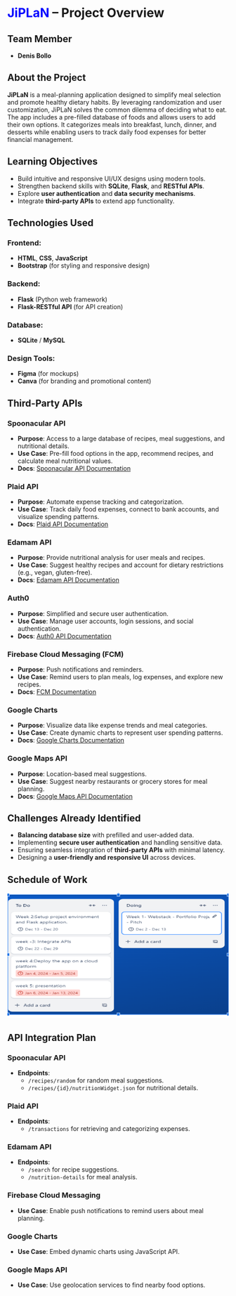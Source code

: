 # <span style="color:blue">JiPLaN</span> – Project Overview

## Team Member
- **Denis Bollo**

## About the Project
**JiPLaN** is a meal-planning application designed to simplify meal selection and promote healthy dietary habits. By leveraging randomization and user customization, JiPLaN solves the common dilemma of deciding what to eat. The app includes a pre-filled database of foods and allows users to add their own options. It categorizes meals into breakfast, lunch, dinner, and desserts while enabling users to track daily food expenses for better financial management.

## Learning Objectives
- Build intuitive and responsive UI/UX designs using modern tools.
- Strengthen backend skills with **SQLite**, **Flask**, and **RESTful APIs**.
- Explore **user authentication** and **data security mechanisms**.
- Integrate **third-party APIs** to extend app functionality.

## Technologies Used

### Frontend:
- **HTML**, **CSS**, **JavaScript**
- **Bootstrap** (for styling and responsive design)

### Backend:
- **Flask** (Python web framework)
- **Flask-RESTful API** (for API creation)

### Database:
- **SQLite** / **MySQL**

### Design Tools:
- **Figma** (for mockups)
- **Canva** (for branding and promotional content)

## Third-Party APIs

### Spoonacular API
- **Purpose**: Access to a large database of recipes, meal suggestions, and nutritional details.
- **Use Case**: Pre-fill food options in the app, recommend recipes, and calculate meal nutritional values.
- **Docs**: [Spoonacular API Documentation](https://spoonacular.com/food-api)

### Plaid API
- **Purpose**: Automate expense tracking and categorization.
- **Use Case**: Track daily food expenses, connect to bank accounts, and visualize spending patterns.
- **Docs**: [Plaid API Documentation](https://plaid.com/docs/)

### Edamam API
- **Purpose**: Provide nutritional analysis for user meals and recipes.
- **Use Case**: Suggest healthy recipes and account for dietary restrictions (e.g., vegan, gluten-free).
- **Docs**: [Edamam API Documentation](https://developer.edamam.com/)

### Auth0
- **Purpose**: Simplified and secure user authentication.
- **Use Case**: Manage user accounts, login sessions, and social authentication.
- **Docs**: [Auth0 API Documentation](https://auth0.com/docs)

### Firebase Cloud Messaging (FCM)
- **Purpose**: Push notifications and reminders.
- **Use Case**: Remind users to plan meals, log expenses, and explore new recipes.
- **Docs**: [FCM Documentation](https://firebase.google.com/docs/cloud-messaging)

### Google Charts
- **Purpose**: Visualize data like expense trends and meal categories.
- **Use Case**: Create dynamic charts to represent user spending patterns.
- **Docs**: [Google Charts Documentation](https://developers.google.com/chart)

### Google Maps API
- **Purpose**: Location-based meal suggestions.
- **Use Case**: Suggest nearby restaurants or grocery stores for meal planning.
- **Docs**: [Google Maps API Documentation](https://developers.google.com/maps)

## Challenges Already Identified
- **Balancing database size** with prefilled and user-added data.
- Implementing **secure user authentication** and handling sensitive data.
- Ensuring seamless integration of **third-party APIs** with minimal latency.
- Designing a **user-friendly and responsive UI** across devices.

## Schedule of Work

![Project Plan](./Capture.PNG)

## API Integration Plan

### Spoonacular API
- **Endpoints**:
  - `/recipes/random` for random meal suggestions.
  - `/recipes/{id}/nutritionWidget.json` for nutritional details.

### Plaid API
- **Endpoints**:
  - `/transactions` for retrieving and categorizing expenses.

### Edamam API
- **Endpoints**:
  - `/search` for recipe suggestions.
  - `/nutrition-details` for meal analysis.

### Firebase Cloud Messaging
- **Use Case**: Enable push notifications to remind users about meal planning.

### Google Charts
- **Use Case**: Embed dynamic charts using JavaScript API.

### Google Maps API
- **Use Case**: Use geolocation services to find nearby food options.



